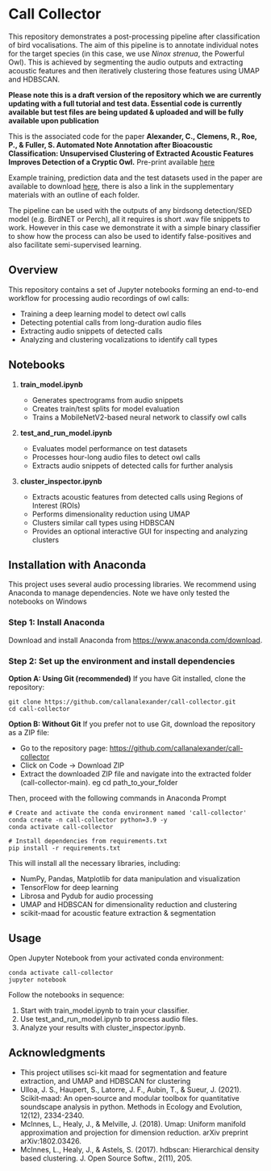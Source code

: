 # Call Collector

This repository demonstrates a post-processing pipeline after classification of bird vocalisations. The aim of this pipeline is to annotate individual notes for the target species (in this case, we use _Ninox strenua_, the Powerful Owl). This is achieved by segmenting the audio outputs and extracting acoustic features and then iteratively clustering those features using UMAP and HDBSCAN.

**Please note this is a draft version of the repository which we are currently updating with a full tutorial and test data. Essential code is currently available but test files are being updated & uploaded and will be fully available upon publication**

This is the associated code for the paper **Alexander, C., Clemens, R., Roe, P., & Fuller, S. Automated Note Annotation after Bioacoustic Classification: Unsupervised Clustering of Extracted Acoustic Features Improves Detection of a Cryptic Owl.** Pre-print available 
[here](https://papers.ssrn.com/sol3/papers.cfm?abstract_id=5099945)

Example training, prediction data and the test datasets used in the paper are available to download [here](https://drive.google.com/drive/folders/1c9U5I7wh6b2DB_7faFlGx-AR0fpF5vW5?usp=drive_link), there is also a link in the supplementary materials with an outline of each folder. 

The pipeline can be used with the outputs of any birdsong detection/SED model (e.g. BirdNET or Perch), all it requires is short .wav file snippets to work. However in this case we demonstrate it with a simple binary classifier to show how the process can also be used to identify false-positives and also facilitate semi-supervised learning. 


## Overview
This repository contains a set of Jupyter notebooks forming an end-to-end workflow for processing audio recordings of owl calls:
- Training a deep learning model to detect owl calls
- Detecting potential calls from long-duration audio files
- Extracting audio snippets of detected calls
- Analyzing and clustering vocalizations to identify call types

## Notebooks
1. **train_model.ipynb**
   - Generates spectrograms from audio snippets
   - Creates train/test splits for model evaluation
   - Trains a MobileNetV2-based neural network to classify owl calls

2. **test_and_run_model.ipynb**
   - Evaluates model performance on test datasets
   - Processes hour-long audio files to detect owl calls
   - Extracts audio snippets of detected calls for further analysis

3. **cluster_inspector.ipynb**
   - Extracts acoustic features from detected calls using Regions of Interest (ROIs)
   - Performs dimensionality reduction using UMAP
   - Clusters similar call types using HDBSCAN
   - Provides an optional interactive GUI for inspecting and analyzing clusters

## Installation with Anaconda
This project uses several audio processing libraries. We recommend using Anaconda to manage dependencies. Note we have only tested the notebooks on Windows

### Step 1: Install Anaconda
Download and install Anaconda from https://www.anaconda.com/download.

### Step 2: Set up the environment and install dependencies

**Option A: Using Git (recommended)**
If you have Git installed, clone the repository:
```
git clone https://github.com/callanalexander/call-collector.git
cd call-collector
```

**Option B: Without Git**
If you prefer not to use Git, download the repository as a ZIP file:
- Go to the repository page: https://github.com/callanalexander/call-collector
- Click on Code → Download ZIP
- Extract the downloaded ZIP file and navigate into the extracted folder (call-collector-main). eg cd path_to_your_folder

Then, proceed with the following commands in Anaconda Prompt
```
# Create and activate the conda environment named 'call-collector'
conda create -n call-collector python=3.9 -y
conda activate call-collector

# Install dependencies from requirements.txt
pip install -r requirements.txt
```

This will install all the necessary libraries, including:
- NumPy, Pandas, Matplotlib for data manipulation and visualization
- TensorFlow for deep learning
- Librosa and Pydub for audio processing
- UMAP and HDBSCAN for dimensionality reduction and clustering
- scikit-maad for acoustic feature extraction & segmentation

## Usage
Open Jupyter Notebook from your activated conda environment:
```
conda activate call-collector
jupyter notebook
```

Follow the notebooks in sequence:
1. Start with train_model.ipynb to train your classifier.
2. Use test_and_run_model.ipynb to process audio files.
3. Analyze your results with cluster_inspector.ipynb.


## Acknowledgments

- This project utilises sci-kit maad for segmentation and feature extraction, and UMAP and HDBSCAN for clustering
- Ulloa, J. S., Haupert, S., Latorre, J. F., Aubin, T., & Sueur, J. (2021). Scikit‐maad: An open‐source and modular toolbox for quantitative soundscape analysis in python. Methods in Ecology and Evolution, 12(12), 2334-2340.
- McInnes, L., Healy, J., & Melville, J. (2018). Umap: Uniform manifold approximation and projection for dimension reduction. arXiv preprint arXiv:1802.03426.
- McInnes, L., Healy, J., & Astels, S. (2017). hdbscan: Hierarchical density based clustering. J. Open Source Softw., 2(11), 205.




